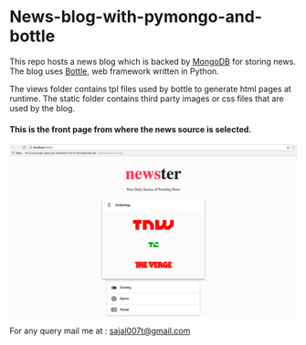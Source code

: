 # News-blog-with-pymongo-and-bottle

This repo hosts a news blog which is backed by [MongoDB](https://www.mongodb.org) for storing news. The blog uses [Bottle](https://www.bottle.org), web framework written in Python.

The views folder contains tpl files used by bottle to generate html pages at runtime. 
The static folder contains third party images or css files that are used by the blog.

#### This is the front page from where the news source is selected.
![Alt text](https://github.com/1996sajal/News-blog-with-pymongo-and-bottle/blob/master/output.png)

For any query mail me at : [sajal007t@gmail.com](https://www.gmail.com)
